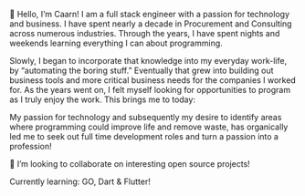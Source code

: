 👋 Hello, I’m Caarn! I am a full stack engineer with a passion for technology and business. I have spent nearly a decade in Procurement and Consulting across numerous industries. Through the years, I have spent nights and weekends learning everything I can about programming.


Slowly, I began to incorporate that knowledge into my everyday work-life, by “automating the boring stuff.” Eventually that grew into building out business tools and more critical business needs for the companies I worked for. As the years went on, I felt myself looking for opportunities to program as I truly enjoy the work. This brings me to today:


My passion for technology and subsequently my desire to identify areas where programming could improve life and remove waste, has organically led me to seek out full time development roles and turn a passion into a profession!


💞️ I’m looking to collaborate on interesting open source projects!

Currently learning: GO, Dart & Flutter!

<!---
CaarnHeir/CaarnHeir is a ✨ special ✨ repository because its `README.md` (this file) appears on your GitHub profile.
You can click the Preview link to take a look at your changes.
--->
